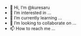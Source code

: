- 👋 Hi, I’m @kuresaru
- 👀 I’m interested in ...
- 🌱 I’m currently learning ...
- 💞️ I’m looking to collaborate on ...
- 📫 How to reach me ...

<!---
kuresaru/kuresaru is a ✨ special ✨ repository because its `README.md` (this file) appears on your GitHub profile.
You can click the Preview link to take a look at your changes.
--->

